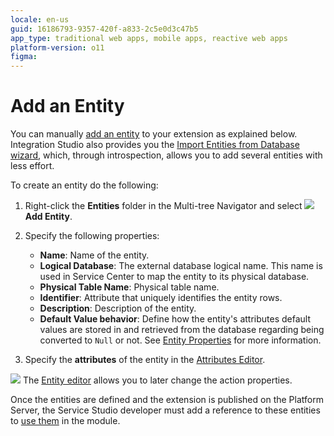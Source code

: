 ```yaml
---
locale: en-us
guid: 16186793-9357-420f-a833-2c5e0d3c47b5
app_type: traditional web apps, mobile apps, reactive web apps
platform-version: o11
figma:
---
```


# Add an Entity

You can manually [add an entity](<entity-define.md>) to your extension as explained below. Integration Studio also provides you the [Import Entities from Database wizard](<entity-import-from-database.md>), which, through introspection, allows you to add several entities with less effort.  

To create an entity do the following:

1. Right-click the **Entities** folder in the Multi-tree Navigator and select ![](images/entity.gif) **Add Entity**.

1. Specify the following properties:

    * **Name**: Name of the entity.
    * **Logical Database**: The external database logical name. This name is used in Service Center to map the entity to its physical database.
    * **Physical Table Name**: Physical table name.
    * **Identifier**: Attribute that uniquely identifies the entity rows.
    * **Description**: Description of the entity.
    * **Default Value behavior**: Define how the entity's attributes default values are stored in and retrieved from the database regarding being converted to `Null` or not. See [Entity Properties](<../../../ref/integration-studio/element-property/entity.md>) for more information.

1. Specify the **attributes** of the entity in the [Attributes Editor](<../../../ref/integration-studio/editor/attributes.md>).

![](images/tip.gif) The [Entity editor](<../../../ref/integration-studio/editor/entity.md>) allows you to later change the action properties.

Once the entities are defined and the extension is published on the Platform Server, the Service Studio developer must add a reference to these entities to [use them](<../extension-life-cycle/extension-use.md>) in the module.
